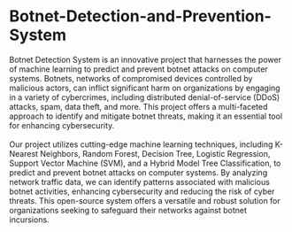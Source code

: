 # Botnet-Detection-and-Prevention-System

Botnet Detection System is an innovative project that harnesses the power of machine learning to predict and prevent botnet attacks on computer systems. Botnets, networks of compromised devices controlled by malicious actors, can inflict significant harm on organizations by engaging in a variety of cybercrimes, including distributed denial-of-service (DDoS) attacks, spam, data theft, and more. This project offers a multi-faceted approach to identify and mitigate botnet threats, making it an essential tool for enhancing cybersecurity.
</br>
</br>
Our project utilizes cutting-edge machine learning techniques, including K-Nearest Neighbors, Random Forest, Decision Tree, Logistic Regression, Support Vector Machine (SVM), and a Hybrid Model Tree Classification, to predict and prevent botnet attacks on computer systems. By analyzing network traffic data, we can identify patterns associated with malicious botnet activities, enhancing cybersecurity and reducing the risk of cyber threats. This open-source system offers a versatile and robust solution for organizations seeking to safeguard their networks against botnet incursions.

